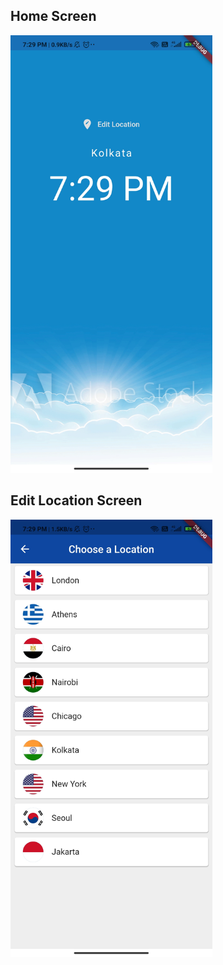 ## Home Screen

<img src="images/home-screen.jpg" height="700"/>

## Edit Location Screen

<img src="images/choose-location-screen.jpg" height="700"/>

